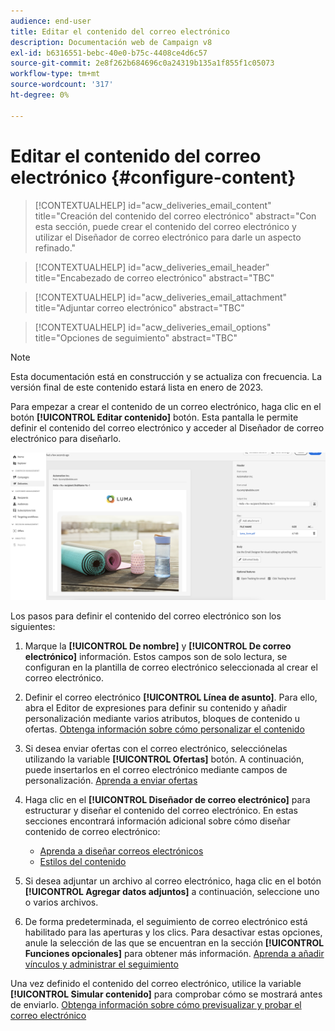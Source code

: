 ```yaml
---
audience: end-user
title: Editar el contenido del correo electrónico
description: Documentación web de Campaign v8
exl-id: b6316551-bebc-40e0-b75c-4408ce4d6c57
source-git-commit: 2e8f262b684696c0a24319b135a1f855f1c05073
workflow-type: tm+mt
source-wordcount: '317'
ht-degree: 0%

---
```


# Editar el contenido del correo electrónico {#configure-content}

>[!CONTEXTUALHELP]
>id="acw_deliveries_email_content"
>title="Creación del contenido del correo electrónico"
>abstract="Con esta sección, puede crear el contenido del correo electrónico y utilizar el Diseñador de correo electrónico para darle un aspecto refinado."

>[!CONTEXTUALHELP]
>id="acw_deliveries_email_header"
>title="Encabezado de correo electrónico"
>abstract="TBC"

>[!CONTEXTUALHELP]
>id="acw_deliveries_email_attachment"
>title="Adjuntar correo electrónico"
>abstract="TBC"

>[!CONTEXTUALHELP]
>id="acw_deliveries_email_options"
>title="Opciones de seguimiento"
>abstract="TBC"

>[!NOTE]
>
>Esta documentación está en construcción y se actualiza con frecuencia. La versión final de este contenido estará lista en enero de 2023.

Para empezar a crear el contenido de un correo electrónico, haga clic en el botón **[!UICONTROL Editar contenido]** botón. Esta pantalla le permite definir el contenido del correo electrónico y acceder al Diseñador de correo electrónico para diseñarlo.

![](assets/content-dashboard.png)

Los pasos para definir el contenido del correo electrónico son los siguientes:

1. Marque la **[!UICONTROL De nombre]** y **[!UICONTROL De correo electrónico]** información. Estos campos son de solo lectura, se configuran en la plantilla de correo electrónico seleccionada al crear el correo electrónico.

1. Definir el correo electrónico **[!UICONTROL Línea de asunto]**. Para ello, abra el Editor de expresiones para definir su contenido y añadir personalización mediante varios atributos, bloques de contenido u ofertas. [Obtenga información sobre cómo personalizar el contenido](../personalization/personalize.md)

1. Si desea enviar ofertas con el correo electrónico, selecciónelas utilizando la variable **[!UICONTROL Ofertas]** botón. A continuación, puede insertarlos en el correo electrónico mediante campos de personalización. [Aprenda a enviar ofertas](offers.md)

1. Haga clic en el **[!UICONTROL Diseñador de correo electrónico]** para estructurar y diseñar el contenido del correo electrónico. En estas secciones encontrará información adicional sobre cómo diseñar contenido de correo electrónico:

   * [Aprenda a diseñar correos electrónicos](create-email-content.md)
   * [Estilos del contenido](get-started-email-style.md)

1. Si desea adjuntar un archivo al correo electrónico, haga clic en el botón **[!UICONTROL Agregar datos adjuntos]** a continuación, seleccione uno o varios archivos.

   <!--limitation on size + number of files?-->

1. De forma predeterminada, el seguimiento de correo electrónico está habilitado para las aperturas y los clics. Para desactivar estas opciones, anule la selección de las que se encuentran en la sección **[!UICONTROL Funciones opcionales]** para obtener más información. [Aprenda a añadir vínculos y administrar el seguimiento](message-tracking.md)

Una vez definido el contenido del correo electrónico, utilice la variable **[!UICONTROL Simular contenido]** para comprobar cómo se mostrará antes de enviarlo. [Obtenga información sobre cómo previsualizar y probar el correo electrónico](../preview-test/preview-test.md)

<!-- show screenshot showing an email fully configured + highlight the simulate content button-->
